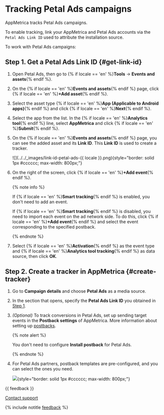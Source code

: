 # Tracking Petal Ads campaigns

AppMetrica tracks Petal Ads campaigns.

To enable tracking, link your AppMetrica and Petal Ads accounts via the `Petal Ads Link ID` used to attribute the installation source.

To work with Petal Ads campaigns:

## Step 1. Get a Petal Ads Link ID {#get-link-id}

1. Open Petal Ads, then go to {% if locale == 'en' %}**Tools** → **Events and assets**{% endif %}.
2. On the {% if locale == 'en' %}**Events and assets**{% endif %} page, click {% if locale == 'en' %}**+Add asset**{% endif %}.
3. Select the asset type {% if locale == 'en' %}**App (Applicable to Android apps)**{% endif %} and click {% if locale == 'en' %}**Next**{% endif %}.
4. Select the app from the list. In the {% if locale == 'en' %}**Analytics tool**{% endif %} line, select **AppMetrica** and click {% if locale == 'en' %}**Submit**{% endif %}.
5. On the {% if locale == 'en' %}**Events and assets**{% endif %} page, you can see the added asset and its **Link ID**. This **Link ID** is used to create a tracker.

   ![](../../_images/link-id-petal-ads-{{ locale }}.png){style="border: solid 1px #cccccc; max-width: 800px;"}

6. On the right of the screen, click {% if locale == 'en' %}**+Add event**{% endif %}.

   {% note info %}

   If {% if locale == 'en' %}**Smart tracking**{% endif %} is enabled, you don't need to add an event.

   If {% if locale == 'en' %}**Smart tracking**{% endif %} is disabled, you need to import each event on the ad network side. To do this, click {% if locale == 'en' %}**+Add event**{% endif %} and select the event corresponding to the specified postback.

   {% endnote %}

7. Select {% if locale == 'en' %}**Activation**{% endif %} as the event type and {% if locale == 'en' %}**Analytics tool tracking**{% endif %} as data source, then click **OK**.

## Step 2. Create a tracker in AppMetrica {#create-tracker}

1. Go to **Campaign details** and choose **Petal Ads** as a media source.
2. In the section that opens, specify the **Petal Ads Link ID** you obtained in [Step 1](#get-link-id).
3. _(Optional)_ To track conversions in Petal Ads, set up sending target events in the **Postback settings** of AppMetrica. More information about setting up [postbacks](add-tracker.md#step5).

   {% note alert %}

   You don't need to configure **Install postback** for Petal Ads.

   {% endnote %}

4. For Petal Ads partners, postback templates are pre-configured, and you can select the ones you need.

   ![](../../_images/petal-ads-postback-{{locale}}.png){style="border: solid 1px #cccccc; max-width: 800px;"}

{{ feedback }}

<a href="../troubleshooting/feedback-new">
  <span class="button">Contact support</span>
</a>

{% include notitle [feedback](../_includes/feedback-button.md) %}
